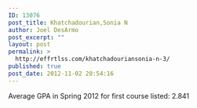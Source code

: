 ```yaml
---
ID: 13076
post_title: Khatchadourian,Sonia N
author: Joel DesArmo
post_excerpt: ""
layout: post
permalink: >
  http://effrtlss.com/khatchadouriansonia-n-3/
published: true
post_date: 2012-11-02 20:54:16
---
```

<p>Average GPA in Spring 2012 for first course listed: 2.841</p>